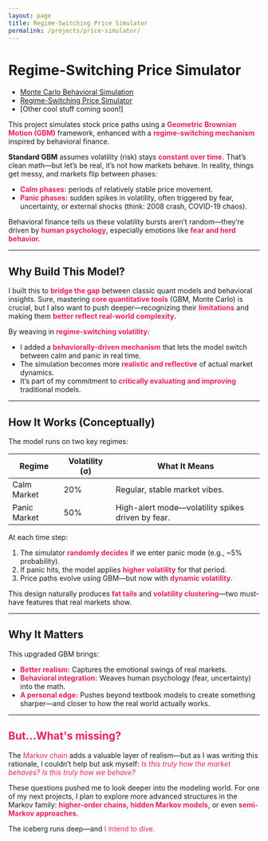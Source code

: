 ```yaml
---
layout: page
title: Regime-Switching Price Simulator
permalink: /projects/price-simulator/
---
```


#  Regime-Switching Price Simulator

- [Monte Carlo Behavioral Simulation](/monte-carlo/)
- [Regime-Switching Price Simulator](/price-simulator/)
- [Other cool stuff coming soon!]

This project simulates stock price paths using a <strong style="color:#e91e63;">Geometric Brownian Motion (GBM)</strong> framework, enhanced with a <strong style="color:#e91e63;">regime-switching mechanism</strong> inspired by behavioral finance.

**Standard GBM** assumes volatility (risk) stays <strong style="color:#e91e63;">constant over time.</strong> That’s clean math—but let’s be real, it’s not how markets behave. In reality, things get messy, and markets flip between phases:

- <strong style="color:#e91e63;">Calm phases:</strong> periods of relatively stable price movement.
- <strong style="color:#e91e63;">Panic phases:</strong> sudden spikes in volatility, often triggered by fear, uncertainty, or external shocks (think: 2008 crash, COVID-19 chaos).

Behavioral finance tells us these volatility bursts aren’t random—they’re driven by <strong style="color:#e91e63;">human psychology</strong>, especially emotions like <strong style="color:#e91e63;">fear and herd behavior.</strong>

---

##  Why Build This Model?

I built this to <strong style="color:#e91e63;">bridge the gap</strong> between classic quant models and behavioral insights. Sure, mastering <strong style="color:#e91e63;">core quantitative tools</strong> (GBM, Monte Carlo) is crucial, but I also want to push deeper—recognizing their <strong style="color:#e91e63;">limitations</strong> and making them <strong style="color:#e91e63;">better reflect real-world complexity.</strong>

By weaving in <strong style="color:#e91e63;">regime-switching volatility:</strong>

- I added a <strong style="color:#e91e63;">behaviorally-driven mechanism</strong> that lets the model switch between calm and panic in real time.
- The simulation becomes more <strong style="color:#e91e63;">realistic and reflective</strong> of actual market dynamics.
- It’s part of my commitment to <strong style="color:#e91e63;">critically evaluating and improving</strong> traditional models.

---

##  How It Works (Conceptually)

The model runs on two key regimes:

| Regime         | Volatility (σ) | What It Means                                           |
|----------------|----------------|---------------------------------------------------------|
| Calm Market    | 20%            | Regular, stable market vibes.                            |
| Panic Market   | 50%            | High-alert mode—volatility spikes driven by fear.        |

At each time step:

1. The simulator <strong style="color:#e91e63;">randomly decides</strong> if we enter panic mode (e.g., ~5% probability).
2. If panic hits, the model applies <strong style="color:#e91e63;">higher volatility</strong> for that period.
3. Price paths evolve using GBM—but now with <strong style="color:#e91e63;">dynamic volatility.</strong>

This design naturally produces <strong style="color:#e91e63;">fat tails</strong> and <strong style="color:#e91e63;">volatility clustering</strong>—two must-have features that real markets show.

---

##  Why It Matters

This upgraded GBM brings:

- <strong style="color:#e91e63;">Better realism:</strong> Captures the emotional swings of real markets.
- <strong style="color:#e91e63;">Behavioral integration:</strong> Weaves human psychology (fear, uncertainty) into the math.
- <strong style="color:#e91e63;">A personal edge:</strong> Pushes beyond textbook models to create something sharper—and closer to how the real world actually works.

---

## <span style="color:#e91e63;">But...What's missing?</span>

The <span style="color:#e91e63;">Markov chain</span> adds a valuable layer of realism—but as I was writing this rationale, I couldn’t help but ask myself: *<span style="color:#e91e63;">Is this truly how the market behaves? Is this truly how we behave?</span>*

These questions pushed me to look deeper into the modeling world. For one of my next projects, I plan to explore more advanced structures in the Markov family: <strong style="color:#e91e63;">higher-order chains</strong>, <strong style="color:#e91e63;">hidden Markov models</strong>, or even <strong style="color:#e91e63;">semi-Markov approaches</strong>.

The iceberg runs deep—and <span style="color:#e91e63;">I intend to dive.</span>


